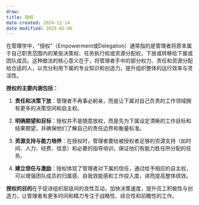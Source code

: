 ```yaml
---
draw:
title: 授权
date created: 2024-12-14
date modified: 2025-02-06
---
```


在管理学中，"授权"（Empowerment或Delegation）通常指的是管理者将原本属于自己职责范围内的某些决策权、任务执行权或资源分配权，下放或转移给下属或团队成员。这种做法的核心意义在于，将管理者手中的部分权力、责任和资源分配给合适的人，以充分利用下属的专业知识和创造力，提升组织整体的运行效率与灵活性。

**授权的主要内涵包括：**

1. **责任和决策下放**：管理者不再事必躬亲，而是让下属对自己负责的工作领域拥有更多的决策空间和自主权。
    
2. **明确期望和目标**：授权并不是随意放权，而是先为下属设定清晰的工作目标和结果期望，并确保他们了解自己的责任边界和衡量标准。
    
3. **资源支持与能力培养**：在授权时，管理者要给被授权者足够的资源支持（如时间、人力、经费、信息）和必要的指导培训，保证他们有能力胜任所分配的任务。
    
4. **建立信任与激励**：授权体现了管理者对下属的信任，通过给予相应的自主权，可以增强团队成员的归属感、自我效能感和工作投入度，进而提高整体绩效。
    

**授权的目的**在于促进组织层级间的良性互动，加快决策速度，提升员工积极性与创造力，让管理者有更多时间和精力专注于战略性、综合性和前瞻性的工作。
